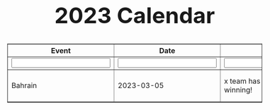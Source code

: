 <html>
<head>

  <meta charset="utf-8" />
  <title>F1 Races</title>
  <meta name="description" content="F1 Races and their Information." />
  <style>
    table.center {
      margin-left: auto;
      margin-right: auto;
    }
      *{
      font-family: "Inter", sans-serif;
    }
    body{
      font-size: 1rem;
      font-weight: 400;aa
      line-height: 1.5;
      text-align: left;
    }
    .card{
      border-style: round;
      border-radius: 5px;
      border-width: 20px;
      padding-top: 1.25rem;
      padding-right: 1.25rem;
      padding-bottom: 1.25rem;
      padding-left: 1.25rem;
      background-color: #fcf8f7; 
      width:80%;
      margin-left: 8%;
      margin-top: 2%;
      margin-bottom: 2%;
      position: relative;
      column;flex-direction:column;min-width:0;
      display:-ms-flexbox;display:flex;
      }
    .card-title{
      margin-left:5px; 
      margin-top:5px;
    }
    .form-control{
      margin-left:5px; 
      border-style: round;
      border-radius: 5px;
      border-width: 2px; 
      width: 98%;
      length: 100%;
      font-family: sans-serif;
      padding: 0.375rem 0.75rem;
      font-size: 1rem;
      font-weight: 400;
      line-height: 1.5;
      color: #495057;
      background-color: #fff;
      background-clip: padding-box;
      border: 1px solid #ced4da;
    }
    .form-group {
      margin-bottom: 1rem;
    }
  </style>
</head>

<script type="text/javascript" src="table_script.js"></script>

<body>
<h1 style="text-align: center; font-size: 50px">
2023 Calendar
</h1>


<table class="races" border="1" align='center' cellspacing=2 cellpadding=5 id="data_table" border=1>
  <tr>
    <th>Event</th>
    <th>Date</th>
    <th>Notes</th>
    <th>Edit</th>
  </tr>

<tr>
<td><input type="text" id="new_name"></td>
<td><input type="text" id="new_country"></td>
<td><input type="text" id="new_age"></td>
<td><input type="button" class="add" onclick="add_row();" value="Add Row"></td>
</tr>

<tr id="row1">
<td id="name_row1">Bahrain</td>
<td id="country_row1">2023-03-05</td>
<td id="age_row1">x team has x chance of winning!</td>
<td>
<input type="button" id="edit_button1" value="Edit" class="edit" onclick="edit_row('1')">
<input type="button" id="save_button1" value="Save" class="save" onclick="save_row('1')">
<input type="button" value="Delete" class="delete" onclick="delete_row('1')">
</td>
</tr>
</table>
<script type="text/javascript">
    const races = document.querySelector(".races");
    fetch("http://ergast.com/api/f1/2023/races.json")
      .then((data) => data.json())
      .then((data) => {
        console.log(data);
        data.MRData.RaceTable.Races.forEach((data) => {
          races.innerHTML += `
      <tr>
        <td>${data.raceName}</td>
        <td>${data.date}</td>
        <td></td>
        <td></td>
      </tr>`;
        });
      });
  </script>

</body>
</html>
